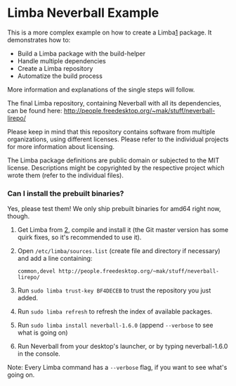 # Limba Neverball Example

This is a more complex example on how to create a Limba[1] package.
It demonstrates how to:
 * Build a Limba package with the build-helper
 * Handle multiple dependencies
 * Create a Limba repository
 * Automatize the build process

More information and explanations of the single steps will follow.

The final Limba repository, containing Neverball with all its dependencies,
can be found here: http://people.freedesktop.org/~mak/stuff/neverball-lirepo/

Please keep in mind that this repository contains software from multiple organizations,
using different licenses. Please refer to the individual projects for more information about
licensing.

The Limba package definitions are public domain or subjected to the MIT license. Descriptions
might be copyrighted by the respective project which wrote them (refer to the individual files).

### Can I install the prebuilt binaries?
Yes, please test them! We only ship prebuilt binaries for amd64 right now, though.

1. Get Limba from [2], compile and install it (the Git master version has some quirk fixes,
   so it's recommended to use it).

2. Open `/etc/limba/sources.list` (create file and directory if necessary) and add
   a line containing:
   ```
   common,devel http://people.freedesktop.org/~mak/stuff/neverball-lirepo/
   ```

3. Run `sudo limba trust-key BF4DECEB` to trust the repository you just added.

4. Run `sudo limba refresh` to refresh the index of available packages.

5. Run `sudo limba install neverball-1.6.0` (append `--verbose` to see what is going on)

6. Run Neverball from your desktop's launcher, or by typing neverball-1.6.0 in the console.

Note: Every Limba command has a `--verbose` flag, if you want to see what's going on.

[1]: http://people.freedesktop.org/~mak/limba/
[2]: https://github.com/ximion/limba
